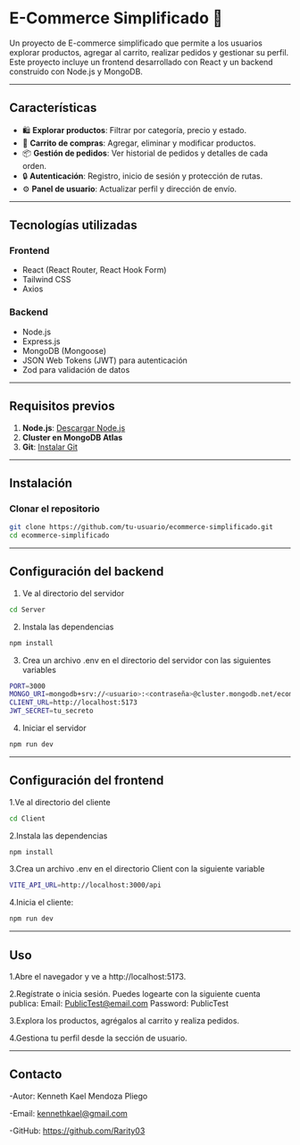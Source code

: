 # E-Commerce Simplificado 🛒

Un proyecto de E-commerce simplificado que permite a los usuarios explorar productos, agregar al carrito, realizar pedidos y gestionar su perfil. Este proyecto incluye un frontend desarrollado con React y un backend construido con Node.js y MongoDB.

---

## **Características**
- 🛍️ **Explorar productos**: Filtrar por categoría, precio y estado.
- 🛒 **Carrito de compras**: Agregar, eliminar y modificar productos.
- 📦 **Gestión de pedidos**: Ver historial de pedidos y detalles de cada orden.
- 🔒 **Autenticación**: Registro, inicio de sesión y protección de rutas.
- ⚙️ **Panel de usuario**: Actualizar perfil y dirección de envío.

---

## **Tecnologías utilizadas**
### **Frontend**
- React (React Router, React Hook Form)
- Tailwind CSS
- Axios

### **Backend**
- Node.js
- Express.js
- MongoDB (Mongoose)
- JSON Web Tokens (JWT) para autenticación
- Zod para validación de datos

---

## **Requisitos previos**
1. **Node.js**: [Descargar Node.js](https://nodejs.org/)
2. **Cluster en MongoDB Atlas**
3. **Git**: [Instalar Git](https://git-scm.com/)

---

## **Instalación**
### **Clonar el repositorio**
```bash
git clone https://github.com/tu-usuario/ecommerce-simplificado.git
cd ecommerce-simplificado
```

---

## **Configuración del backend**

1. Ve al directorio del servidor
```bash
cd Server
```

2. Instala las dependencias
```bash
npm install
```

3. Crea un archivo .env en el directorio del servidor con las siguientes variables
```bash
PORT=3000
MONGO_URI=mongodb+srv://<usuario>:<contraseña>@cluster.mongodb.net/ecommerce
CLIENT_URL=http://localhost:5173
JWT_SECRET=tu_secreto
```
4. Iniciar el servidor
```bash
npm run dev
```

---

## **Configuración del frontend**

1.Ve al directorio del cliente
```bash
cd Client
```

2.Instala las dependencias
```bash
npm install
```
3.Crea un archivo .env en el directorio Client con la siguiente variable
```bash
VITE_API_URL=http://localhost:3000/api
```

4.Inicia el cliente:
```bash
npm run dev
```

---

## **Uso**

1.Abre el navegador y ve a http://localhost:5173.

2.Regístrate o inicia sesión. Puedes logearte con la siguiente cuenta publica:
Email: PublicTest@email.com
Password: PublicTest

3.Explora los productos, agrégalos al carrito y realiza pedidos.

4.Gestiona tu perfil desde la sección de usuario.

---

## **Contacto**
-Autor: Kenneth Kael Mendoza Pliego 

-Email: kennethkael@gmail.com

-GitHub: https://github.com/Rarity03
